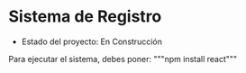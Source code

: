 <h1> Sistema de Registro </h1>

- Estado del proyecto: En Construcción

Para ejecutar el sistema, debes poner:
"""npm install react"""
